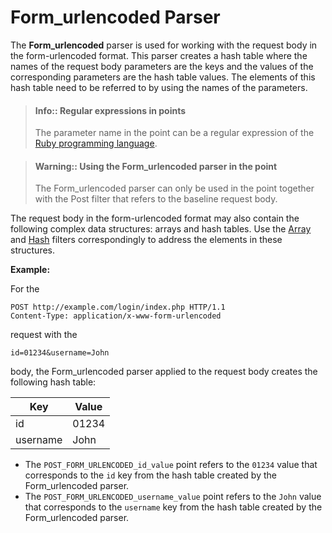 [link-ruby]:                        http://ruby-doc.org/core-2.6.1/doc/regexp_rdoc.html
[link-formurlencoded-array]:        array.md#the-example-of-using-the-formurlencoded-parser-and-the-array-filter
[link-formurlencoded-hash]:         hash.md#the-example-of-using-the-formurlencoded-parser-with-the-hash-filter

# Form_urlencoded Parser

The **Form_urlencoded** parser is used for working with the request body in the form-urlencoded format. This parser creates a hash table where the names of the request body parameters are the keys and the values of the corresponding parameters are the hash table values. The elements of this hash table need to be referred to by using the names of the parameters.

> #### Info:: Regular expressions in points 
> The parameter name in the point can be a regular expression of the [Ruby programming language][link-ruby]. 

<!-- -->

> #### Warning:: Using the Form_urlencoded parser in the point
> The Form_urlencoded parser can only be used in the point together with the Post filter that refers to the baseline request body.

The request body in the form-urlencoded format may also contain the following complex data structures: arrays and hash tables. Use the [Array][link-formurlencoded-array] and [Hash][link-formurlencoded-hash] filters correspondingly to address the elements in these structures.

**Example:** 

For the

```
POST http://example.com/login/index.php HTTP/1.1
Content-Type: application/x-www-form-urlencoded
```

request with the

```
id=01234&username=John
```

body, the Form_urlencoded parser applied to the request body creates the following hash table:

| Key      | Value    |
|----------|----------|
| id       | 01234    |
| username | John     |

*   The `POST_FORM_URLENCODED_id_value` point refers to the `01234` value that corresponds to the `id` key from the hash table created by the Form_urlencoded parser.
*   The `POST_FORM_URLENCODED_username_value` point refers to the `John` value that corresponds to the `username` key from the hash table created by the Form_urlencoded parser.


